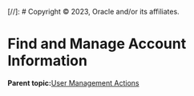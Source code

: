 [//]: # Copyright © 2023, Oracle and/or its affiliates.

# Find and Manage Account Information

**Parent topic:**[User Management Actions](../topics/cockpit-usermanage.md)

